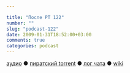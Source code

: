 ```yaml
---

title: "После РТ 122"
number: ""
slug: "podcast-122"
date: 2009-01-31T18:52:00+03:00
comments: true
categories: podcast
---
```

[аудио](http://cdn.radio-t.com/rt122post.mp3) ● [пиратский torrent](http://pirates.radio-t.com/torrents/rt122post.mp3.torrent) ● [лог чата](http://chat.radio-t.com/logs/radio-t-122.html) ● [wiki](http://wiki.radio-t.com/%D0%9F%D0%BE%D1%81%D0%BB%D0%B5_%D0%A0%D0%A2_122)<audio src="http://cdn.radio-t.com/rt122post.mp3" preload="none">
